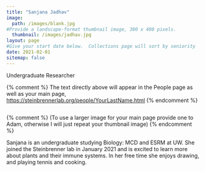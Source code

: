 ```yaml
---
title: "Sanjana Jadhav"
image: 
  path: /images/blank.jpg
#Provide a landscape-format thumbnail image, 300 x 400 pixels.
  thumbnail: /images/jadhav.jpg
layout: page
#Give your start date below.  Collections page will sort by seniority
date: 2021-02-01
sitemap: false
---
```


Undergraduate Researcher

{% comment %}
The text directly above will appear in the People page as well as your main page, https://steinbrennerlab.org/people/YourLastName.html
{% endcomment %}

<img src="/images/jadhav.jpg" class="align-left" alt="">

<BR CLEAR="left">

{% comment %}
(To use a larger image for your main page provide one to Adam, otherwise I will just repeat your thumbnail image)
{% endcomment %}

Sanjana is an undergraduate studying Biology: MCD and ESRM at UW. She joined the Steinbrenner lab in January 2021 and is excited to learn more about plants and their immune systems. In her free time she enjoys drawing, and playing tennis and cooking.